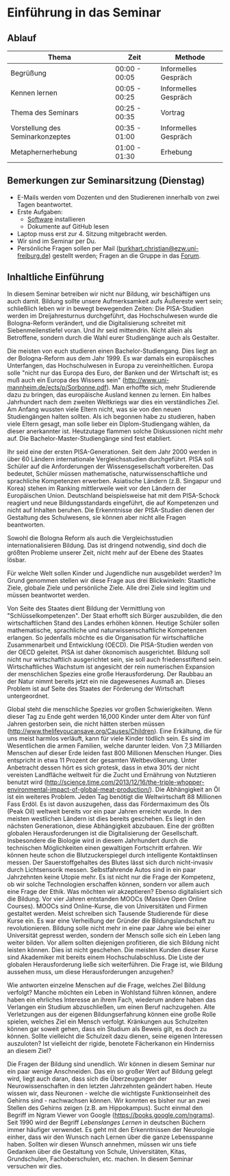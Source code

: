 # Einführung in das Seminar

## Ablauf

| Thema		| Zeit		 |  Methode		|
| ---- 		| ----- | --- |
| Begrüßung | 00:00 - 00:05 | Informelles Gespräch |
| Kennen lernen | 00:05 - 00:25 | Informelles Gespräch |
| Thema des Seminars | 00:25 - 00:35 | Vortrag |
| Vorstellung des Seminarkonzeptes | 00:35 - 01:00  | Informelles Gespräch |
| Metaphernerhebung | 01:00 - 01:30  | Erhebung |


## Bemerkungen zur Seminarsitzung (Dienstag)

* E-Mails werden vom Dozenten und den Studierenen innerhalb von zwei Tagen beantwortet.
* Erste Aufgaben:
	* [Software](../software.md) installieren
	* Dokumente auf GitHub lesen
* Laptop muss erst zur 4. Sitzung mitgebracht werden.
* Wir sind im Seminar per Du.
* Persönliche Fragen sollen per Mail (burkhart.christian@ezw.uni-freiburg.de) gestellt werden; Fragen an die Gruppe in das [Forum](https://ilias.uni-freiburg.de/goto.php?target=frm_570539&client_id=unifreiburg).

<!--
### Kennen lernen
Mich interessiert, warum die Studierende diesen Studiengang gewählt haben? Ich kann auch selbst etwas von mir erzählen (Interesse an Lernen). Ich habe Schule immer als sehr rigide empfunden (unangekündigte Tests). Mich interessiert, aus welchem Bildungshintergrund die Studenten kommen. Mich interessiert auch, wo der Unterschied zur Schule für sie ist? Bisher jedenfalls. Gerne erzähle ich auch ein oder zwei Anekdoten aus meinem Studentenleben (Abgabe der Ja/ja/nein/nein Arbeit) oder der Schulzeit ("der Rektor darf dich das nicht fragen", Schreiben Sie eine 6 auf.). Das sind die Dinge, an die ich mich vor allem erinnere. Und es sind diejenigen Personen, die bei einzelnen Ereignissen einen prägenden Einfluss hatten.-->

## Inhaltliche Einführung
In diesem Seminar betreiben wir nicht nur Bildung, wir beschäftigen uns auch damit. Bildung sollte unsere Aufmerksamkeit aufs Äußereste wert sein; schließlich leben wir in bewegt bewegenden Zeiten: Die PISA-Studien werden im Dreijahresturnus durchgeführt, das Hochschulwesen wurde die Bologna-Reform verändert, und die Digitalisierung schreitet mit Siebenmeilenstiefel voran. Und ihr seid mittendrin. Nicht allein als Betroffene, sondern durch die Wahl eurer Studiengänge auch als Gestalter. 

Die meisten von euch studieren einen Bachelor-Studiengang. Dies liegt an der Bologna-Reform aus dem Jahr 1999. Es war damals ein europäisches Unterfangen, das Hochschulwesen in Europa zu vereinheitlichen. Europa solle "nicht nur das Europa des Euro, der Banken und der Wirtschaft ist; es muß auch ein Europa des Wissens sein" (http://www.uni-mannheim.de/ects/p/Sorbonne.pdf). Man erhoffte sich, mehr Studierende dazu zu bringen, das europäische Ausland kennen zu lernen. Ein halbes Jahrhundert nach dem zweiten Weltkriegs war dies ein verständliches Ziel. Am Anfang wussten viele Eltern nicht, was sie von den neuen Studiengängen halten sollten. Als ich begonnen habe zu studieren, haben  viele Eltern gesagt, man solle lieber ein Diplom-Studiengang wählen, da dieser anerkannter ist. Heutzutage flammen solche Diskussionen nicht mehr auf. Die Bachelor-Master-Studiengänge sind fest etabliert.

Ihr seid eine der ersten PISA-Generationen. Seit dem Jahr 2000 werden in über 60 Ländern internationale Vergleichsstudien durchgeführt. PISA soll Schüler auf die Anforderungen der Wissensgesellschaft vorbereiten. Das bedeutet, Schüler müssen mathematische, naturwissenschaftliche und sprachliche Kompetenzen erwerben. Asiatische Ländern (z.B. Singapur und Korea) stehen im Ranking mittlerweile weit vor den Ländern der Europäischen Union. Deutschland beispielsweise hat mit dem PISA-Schock reagiert und neue Bildungsstandards eingeführt, die auf Kompetenzen und nicht auf Inhalten beruhen. Die Erkenntnisse der PISA-Studien dienen der Gestaltung des Schulwesens, sie können aber nicht alle Fragen beantworten.

Sowohl die Bologna Reform als auch die Vergleichsstudien internationalisieren Bildung. Das ist dringend notwendig, sind doch die größten Probleme unserer Zeit, nicht mehr auf der Ebene des Staates lösbar.

Für welche Welt sollen Kinder und Jugendliche nun ausgebildet werden? Im Grund genommen stellen wir diese Frage aus drei Blickwinkeln: Staatliche Ziele, globale Ziele und persönliche Ziele. Alle drei Ziele sind legitim und müssen beantwortet werden. 

Von Seite des Staates dient Bildung der Vermittlung von "Schlüsselkompetenzen". Der Staat erhofft sich Bürger auszubilden, die den wirtschaftlichen Stand des Landes erhöhen können. Heutige Schüler sollen mathematische, sprachliche und naturwissenschaftliche Kompetenzen erlangen. So jedenfalls möchte es die Organisation für wirtschaftliche Zusammenarbeit und Entwicklung (OECD). Die PISA-Studien werden von der OECD geleitet. PISA ist daher ökonomisch ausgerichtet. Bildung soll nicht nur wirtschaftlich ausgerichtet sein, sie soll auch friedensstiftend sein. Wirtschaftliches Wachstum ist angesicht der rein numerischen Expansion der menschlichen Spezies eine große Herausforderung. Der Raubbau an der Natur nimmt bereits jetzt ein nie dagewesenes Ausmaß an. Dieses Problem ist auf Seite des Staates der Förderung der Wirtschaft untergeordnet. 

Global steht die menschliche Spezies vor großen Schwierigkeiten. Wenn dieser Tag zu Ende geht werden 16,000 Kinder unter dem Alter von fünf Jahren gestorben sein, die nicht hätten sterben müssen (http://www.thelifeyoucansave.org/Causes/Children). Eine Erkältung, die für uns meist harmlos verläuft, kann für viele Kinder tödlich sein. Es sind im Wesentlichen die armen Familien, welche darunter leiden. Von 7,3 Milliarden Menschen auf dieser Erde leiden fast 800 Millionen Menschen Hunger. Dies entspricht in etwa 11 Prozent der gesamten Weltbevölkerung. Unter Anbetracht dessen hört es sich grotesk, dass in etwa 30% der nicht vereisten Landfläche weltweit für die Zucht und Ernährung von Nutztieren benutzt wird (http://science.time.com/2013/12/16/the-triple-whopper-environmental-impact-of-global-meat-production/). Die Abhängigkeit an Öl ist ein weiteres Problem. Jeden Tag benötigt die Weltwirtschaft 88 Millionen Fass Erdöl. Es ist davon auszugehen, dass das Fördermaximum des Öls (Peak Oil) weltweit bereits vor ein paar Jahren erreicht wurde. In den meisten westlichen Ländern ist dies bereits geschehen. Es liegt in den nächsten Generationon, diese Abhängigkeit abzubauen. Eine der größten globalen Herausforderungen ist die Digitalisierung der Gesellschaft. Insbesondere die Biologie wird in diesem Jahrhundert durch die technischen Möglichkeiten einen gewaltigen Fortschritt erfahren. Wir können heute schon die Blutzuckerspiegel durch intelligente Kontaktlinsen messen. Der Sauerstoffgehaltes des Blutes lässt sich durch nicht-invasiv durch Lichtsensorik messen. Selbstfahrende Autos sind in ein paar Jahrzehnten keine Utopie mehr. Es ist nicht nur die Frage der Kompetenz, ob wir solche Technologien erschaffen können, sondern vor allem auch eine Frage der Ethik. Was möchten wir akzeptieren? Ebenso digitalisiert sich die Bildung. Vor vier Jahren entstanden MOOCs (Massive Open Online Courses). MOOCs sind Online-Kurse, die von Universitäten und Firmen gestaltet werden. Meist schreiben sich Tausende Studierende für diese Kurse ein. Es war eine Verheißung der Gründer  die Bildungslandschaft zu revolutionieren. Bildung solle nicht mehr in eine paar Jahre wie bei einer Universität gepresst werden, sondern der Mensch solle sich ein Leben lang weiter bilden. Vor allem sollten diejenigen profitieren, die sich Bildung nicht leisten können. Dies ist nicht geschehen. Die meisten Kunden dieser Kurse sind Akademiker mit bereits einem Hochschulabschluss. Die Liste der globalen Herausforderung ließe sich weiterführen. Die Frage ist, wie Bildung aussehen muss, um diese Herausforderungen anzugehen? 

Wie antworten einzelne Menschen auf die Frage, welches Ziel Bildung verfolgt? Manche möchten ein Leben in Wohlstand führen können, andere haben ein ehrliches Interesse an ihrem Fach, wiederum andere haben das Verlangen ein Studium abzuschließen, um einen Beruf nachzugehen. Alte Verletzungen aus der eigenen Bildungserfahrung können eine große Rolle spielen, welches Ziel ein Mensch verfolgt. Kränkungen aus Schulzeiten können gar soweit gehen, dass ein Studium als Beweis gilt, es doch zu können. Sollte vielleicht die Schulzeit dazu dienen, seine eigenen Interessen auszuloten? Ist vielleicht der rigide, benotete Fächerkanon ein Hinderniss an diesem Ziel? 

Die Fragen der Bildung sind unendlich. Wir können in diesem Seminar nur ein paar wenige Anschneiden. Das ein so großer Wert auf Bildung gelegt wird, liegt auch daran, dass sich die Überzeugungen der Neurowissenschaften in den letzten Jahrzehnten geändert haben. Heute wissen wir, dass Neuronen - welche die wichtigste Funktionseinheit des Gehirns sind - nachwachsen können. Wir konnten es bisher nur an zwei Stellen des Gehirns zeigen (z.B. am Hippokampus). Sucht einmal den Begriff im Ngram Viewer von Google (https://books.google.com/ngrams). Seit 1990 wird der Begriff *Lebenslanges Lernen* in deutschen Büchern immer häufiger verwendet. Es geht mit den Erkenntnissen der Neurologie einher, dass wir den Wunsch nach Lernen über die ganze Lebensspanne haben. Sollten wir diesen Wunsch annehmen, müssen wir uns tiefe Gedanken über die Gestaltung von Schule, Universitäten, Kitas, Grundschulen, Fachoberschulen, etc. machen. In diesem Seminar versuchen wir dies.

<!-- ## Offene Fragen -->